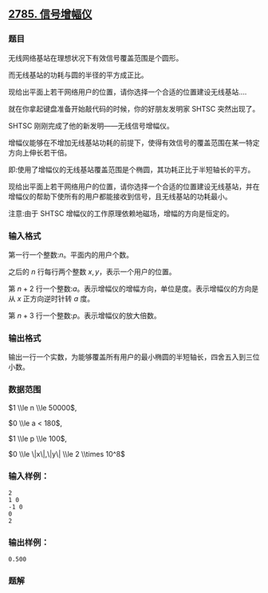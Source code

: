 ## [2785\. 信号增幅仪](https://www.acwing.com/problem/content/2787/)

### 题目

无线网络基站在理想状况下有效信号覆盖范围是个圆形。

而无线基站的功耗与圆的半径的平方成正比。

现给出平面上若干网络用户的位置，请你选择一个合适的位置建设无线基站....

就在你拿起键盘准备开始敲代码的时候，你的好朋友发明家 SHTSC 突然出现了。

SHTSC 刚刚完成了他的新发明——无线信号增幅仪。

增幅仪能够在不增加无线基站功耗的前提下，使得有效信号的覆盖范围在某一特定方向上伸长若干倍。

即:使用了增幅仪的无线基站覆盖范围是个椭圆，其功耗正比于半短轴长的平方。

现给出平面上若干网络用户的位置，请你选择一个合适的位置建设无线基站，并在增幅仪的帮助下使所有的用户都能接收到信号，且无线基站的功耗最小。

注意:由于 SHTSC 增幅仪的工作原理依赖地磁场，增幅的方向是恒定的。

### 输入格式

第一行一个整数:$n$。平面内的用户个数。

之后的 $n$ 行每行两个整数 $x, y$，表示一个用户的位置。

第 $n+2$ 行一个整数:$a$。表示增幅仪的增幅方向，单位是度。表示增幅仪的方向是从 $x$ 正方向逆时针转 $a$ 度。

第 $n+3$ 行一个整数:$p$。表示增幅仪的放大倍数。

### 输出格式

输出一行一个实数，为能够覆盖所有用户的最小椭圆的半短轴长，四舍五入到三位小数。

### 数据范围

$1 \\le n \\le 50000$,

$0 \\le a < 180$,

$1 \\le p \\le 100$,

$0 \\le \|x\|,\|y\| \\le 2 \\times 10^8$

### 输入样例：

```
2
1 0
-1 0
0
2
```

### 输出样例：

```
0.500
```

### 题解

